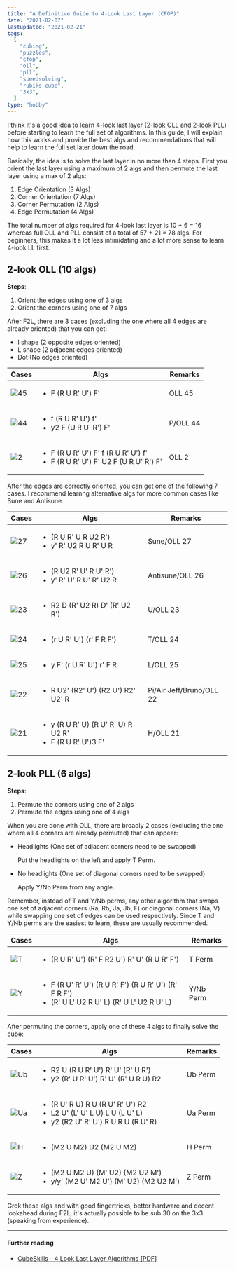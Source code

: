 ```yaml
---
title: "A Definitive Guide to 4-Look Last Layer (CFOP)"
date: "2021-02-07"
lastupdated: "2021-02-21"
tags:
  [
    "cubing",
    "puzzles",
    "cfop",
    "oll",
    "pll",
    "speedsolving",
    "rubiks-cube",
    "3x3",
  ]
type: "hobby"
---
```


I think it's a good idea to learn 4-look last layer (2-look OLL and 2-look PLL) before starting to learn the full set of algorithms. In this guide, I will explain how this works and provide the best algs and recommendations that will help to learn the full set later down the road.

Basically, the idea is to solve the last layer in no more than 4 steps. First you orient the last layer using a maximum of 2 algs and then permute the last layer using a max of 2 algs:

1. Edge Orientation (3 Algs)
2. Corner Orientation (7 Algs)
3. Corner Permutation (2 Algs)
4. Edge Permutation (4 Algs)

The total number of algs required for 4-look last layer is 10 + 6 = 16 whereas full OLL and PLL consist of a total of 57 + 21 = 78 algs. For beginners, this makes it a lot less intimidating and a lot more sense to learn 4-look LL first.

## 2-look OLL (10 algs)

**Steps**:

1. Orient the edges using one of 3 algs
2. Orient the corners using one of 7 algs

After F2L, there are 3 cases (excluding the one where all 4 edges are already oriented) that you can get:

- I shape (2 opposite edges oriented)
- L shape (2 adjacent edges oriented)
- Dot (No edges oriented)

| Cases                                                                      | Algs                                                                                             | Remarks  |
| -------------------------------------------------------------------------- | ------------------------------------------------------------------------------------------------ | -------- |
| ![45](https://raw.githubusercontent.com/rsapkf/rupiks/main/oll/svg/45.svg) | <ul><li>F (R U R' U') F'</li></ul>                                                               | OLL 45   |
| ![44](https://raw.githubusercontent.com/rsapkf/rupiks/main/oll/svg/44.svg) | <ul><li>f (R U R' U') f'</li><li>y2 F (U R U' R') F'</li></ul>                                   | P/OLL 44 |
| ![2](https://raw.githubusercontent.com/rsapkf/rupiks/main/oll/svg/2.svg)   | <ul><li>F (R U R' U') F' f (R U R' U') f'</li><li>F (R U R' U') F' U2 F (U R U' R') F'</li></ul> | OLL 2    |

After the edges are correctly oriented, you can get one of the following 7 cases. I recommend learnng alternative algs for more common cases like Sune and Antisune.

| Cases                                                                      | Algs                                                                         | Remarks                  |
| -------------------------------------------------------------------------- | ---------------------------------------------------------------------------- | ------------------------ |
| ![27](https://raw.githubusercontent.com/rsapkf/rupiks/main/oll/svg/27.svg) | <ul><li>(R U R' U R U2 R')</li><li>y' R' U2 R U R' U R</li></ul>             | Sune/OLL 27              |
| ![26](https://raw.githubusercontent.com/rsapkf/rupiks/main/oll/svg/26.svg) | <ul><li>(R U2 R' U' R U' R')</li><li>y' R' U' R U' R' U2 R</li></ul>         | Antisune/OLL 26          |
| ![23](https://raw.githubusercontent.com/rsapkf/rupiks/main/oll/svg/23.svg) | <ul><li>R2 D (R' U2 R) D' (R' U2 R')</li></ul>                               | U/OLL 23                 |
| ![24](https://raw.githubusercontent.com/rsapkf/rupiks/main/oll/svg/24.svg) | <ul><li>(r U R' U') (r' F R F')</li></ul>                                    | T/OLL 24                 |
| ![25](https://raw.githubusercontent.com/rsapkf/rupiks/main/oll/svg/25.svg) | <ul><li>y F' (r U R' U') r' F R</li></ul>                                    | L/OLL 25                 |
| ![22](https://raw.githubusercontent.com/rsapkf/rupiks/main/oll/svg/22.svg) | <ul><li>R U2' (R2' U') (R2 U') R2' U2' R</li></ul>                           | Pi/Air Jeff/Bruno/OLL 22 |
| ![21](https://raw.githubusercontent.com/rsapkf/rupiks/main/oll/svg/21.svg) | <ul><li>y (R U R' U) (R U' R' U) R U2 R'</li><li>F (R U R' U')3 F'</li></ul> | H/OLL 21                 |

## 2-look PLL (6 algs)

**Steps**:

1. Permute the corners using one of 2 algs
2. Permute the edges using one of 4 algs

When you are done with OLL, there are broadly 2 cases (excluding the one where all 4 corners are already permuted) that can appear:

- Headlights (One set of adjacent corners need to be swapped)

  Put the headlights on the left and apply T Perm.

- No headlights (One set of diagonal corners need to be swapped)

  Apply Y/Nb Perm from any angle.

Remember, instead of T and Y/Nb perms, any other algorithm that swaps one set of adjacent corners (Ra, Rb, Ja, Jb, F) or diagonal corners (Na, V) while swapping one set of edges can be used respectively. Since T and Y/Nb perms are the easiest to learn, these are usually recommended.

| Cases                                                                    | Algs                                                                                                                 | Remarks   |
| ------------------------------------------------------------------------ | -------------------------------------------------------------------------------------------------------------------- | --------- |
| ![T](https://raw.githubusercontent.com/rsapkf/rupiks/main/pll/svg/T.svg) | <ul><li>(R U R' U') (R' F R2 U') R' U' (R U R' F')</li></ul>                                                         | T Perm    |
| ![Y](https://raw.githubusercontent.com/rsapkf/rupiks/main/pll/svg/Y.svg) | <ul><li>F (R U' R' U') (R U R' F') (R U R' U') (R' F R F')</li><li>(R' U L' U2 R U' L) (R' U L' U2 R U' L)</li></ul> | Y/Nb Perm |

After permuting the corners, apply one of these 4 algs to finally solve the cube:

| Cases                                                                      | Algs                                                                                                                              | Remarks |
| -------------------------------------------------------------------------- | --------------------------------------------------------------------------------------------------------------------------------- | ------- |
| ![Ub](https://raw.githubusercontent.com/rsapkf/rupiks/main/pll/svg/Ub.svg) | <ul><li>R2 U (R U R' U') R' U' (R' U R')</li><li>y2 (R' U R' U') R' U' (R' U R U) R2</li></ul>                                    | Ub Perm |
| ![Ua](https://raw.githubusercontent.com/rsapkf/rupiks/main/pll/svg/Ua.svg) | <ul><li>(R U' R U) R U (R U' R' U') R2</li><li>L2 U' (L' U' L U) L U (L U' L)</li><li>y2 (R2 U' R' U') R U R U (R U' R)</li></ul> | Ua Perm |
| ![H](https://raw.githubusercontent.com/rsapkf/rupiks/main/pll/svg/H.svg)   | <ul><li>(M2 U M2) U2 (M2 U M2)</li></ul>                                                                                          | H Perm  |
| ![Z](https://raw.githubusercontent.com/rsapkf/rupiks/main/pll/svg/Z.svg)   | <ul><li>(M2 U M2 U) (M' U2) (M2 U2 M')</li><li>y/y' (M2 U' M2 U') (M' U2) (M2 U2 M')</li></ul>                                    | Z Perm  |

Grok these algs and with good fingertricks, better hardware and decent lookahead during F2L, it's actually possible to be sub 30 on the 3x3 (speaking from experience).

---

#### Further reading

- [CubeSkills - 4 Look Last Layer Algorithms [PDF]](https://www.cubeskills.com/uploads/pdf/tutorials/4-look-last-layer.pdf)
